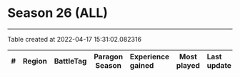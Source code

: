 # Season 26 (ALL)

---
Table created at 2022-04-17 15:31:02.082316

| #  | Region | BattleTag | Paragon Season | Experience gained | Most played | Last update |
| :- | :----: | :-------- | :------------: | :---------------- | :---------: | :---------- |
